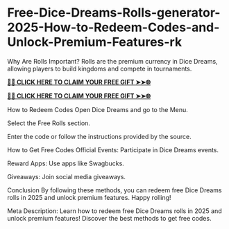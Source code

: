 # Free-Dice-Dreams-Rolls-generator-2025-How-to-Redeem-Codes-and-Unlock-Premium-Features-rk
Why Are Rolls Important?
Rolls are the premium currency in Dice Dreams, allowing players to build kingdoms and compete in tournaments.

**[🌟✨ CLICK HERE TO CLAIM YOUR FREE GIFT ➤➤🌐](https://progiftzone.com/Dice%20Dreams/)**

**[🌟✨ CLICK HERE TO CLAIM YOUR FREE GIFT ➤➤🌐](https://progiftzone.com/Dice%20Dreams/)**

How to Redeem Codes
Open Dice Dreams and go to the Menu.

Select the Free Rolls section.

Enter the code or follow the instructions provided by the source.

How to Get Free Codes
Official Events: Participate in Dice Dreams events.

Reward Apps: Use apps like Swagbucks.

Giveaways: Join social media giveaways.

Conclusion
By following these methods, you can redeem free Dice Dreams rolls in 2025 and unlock premium features. Happy rolling!

Meta Description:
Learn how to redeem free Dice Dreams rolls in 2025 and unlock premium features! Discover the best methods to get free codes.
